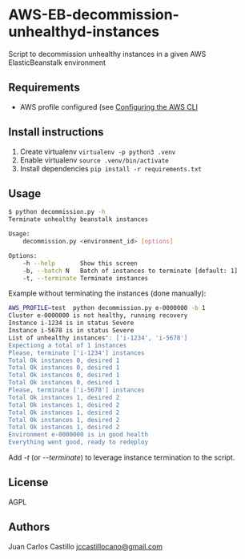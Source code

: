 # AWS-EB-decommission-unhealthyd-instances

Script to decommission unhealthy instances in a given AWS ElasticBeanstalk environment

## Requirements

 * AWS profile configured (see [Configuring the AWS CLI](https://docs.aws.amazon.com/cli/latest/userguide/cli-chap-configure.html)

## Install instructions

1. Create virtualenv `virtualenv -p python3 .venv`
2. Enable virtualenv `source .venv/bin/activate`
3. Install dependencies `pip install -r requirements.txt`

## Usage

```bash
$ python decommission.py -h
Terminate unhealthy beanstalk instances

Usage:
    decommission.py <environment_id> [options]

Options:
    -h --help       Show this screen
    -b, --batch N   Batch of instances to terminate [default: 1]
    -t, --terminate Terminate instances
```

Example without terminating the instances (done manually):

```bash
AWS_PROFILE=test  python decommission.py e-0000000 -b 1
Cluster e-0000000 is not healthy, running recovery
Instance i-1234 is in status Severe
Instance i-5678 is in status Severe
List of unhealthy instances": ['i-1234', 'i-5678']
Expectiong a total of 1 instances
Please, terminate ['i-1234'] instances
Total Ok instances 0, desired 1
Total Ok instances 0, desired 1
Total Ok instances 0, desired 1
Total Ok instances 0, desired 1
Please, terminate ['i-5678'] instances
Total Ok instances 1, desired 2
Total Ok instances 1, desired 2
Total Ok instances 1, desired 2
Total Ok instances 1, desired 2
Total Ok instances 1, desired 2
Environment e-0000000 is in good health
Everything went good, ready to redeploy
```

Add _-t_ (or _--terminate_) to leverage instance termination to the script.

## License

AGPL

## Authors

Juan Carlos Castillo <jccastillocano@gmail.com>

